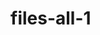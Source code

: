 # files-all-1


<!--

index.html (125 file all 1)

D:\1a = مسار تعليم الويب الزيرو\0 المسارات الثلاثة بشكل عام\1 = ملفات\02

-->
